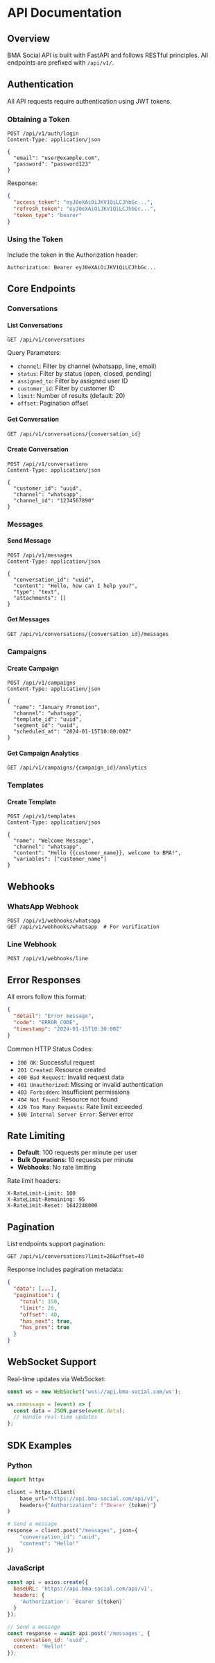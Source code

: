 # API Documentation

## Overview

BMA Social API is built with FastAPI and follows RESTful principles. All endpoints are prefixed with `/api/v1/`.

## Authentication

All API requests require authentication using JWT tokens.

### Obtaining a Token

```http
POST /api/v1/auth/login
Content-Type: application/json

{
  "email": "user@example.com",
  "password": "password123"
}
```

Response:
```json
{
  "access_token": "eyJ0eXAiOiJKV1QiLCJhbGc...",
  "refresh_token": "eyJ0eXAiOiJKV1QiLCJhbGc...",
  "token_type": "bearer"
}
```

### Using the Token

Include the token in the Authorization header:
```http
Authorization: Bearer eyJ0eXAiOiJKV1QiLCJhbGc...
```

## Core Endpoints

### Conversations

#### List Conversations
```http
GET /api/v1/conversations
```

Query Parameters:
- `channel`: Filter by channel (whatsapp, line, email)
- `status`: Filter by status (open, closed, pending)
- `assigned_to`: Filter by assigned user ID
- `customer_id`: Filter by customer ID
- `limit`: Number of results (default: 20)
- `offset`: Pagination offset

#### Get Conversation
```http
GET /api/v1/conversations/{conversation_id}
```

#### Create Conversation
```http
POST /api/v1/conversations
Content-Type: application/json

{
  "customer_id": "uuid",
  "channel": "whatsapp",
  "channel_id": "1234567890"
}
```

### Messages

#### Send Message
```http
POST /api/v1/messages
Content-Type: application/json

{
  "conversation_id": "uuid",
  "content": "Hello, how can I help you?",
  "type": "text",
  "attachments": []
}
```

#### Get Messages
```http
GET /api/v1/conversations/{conversation_id}/messages
```

### Campaigns

#### Create Campaign
```http
POST /api/v1/campaigns
Content-Type: application/json

{
  "name": "January Promotion",
  "channel": "whatsapp",
  "template_id": "uuid",
  "segment_id": "uuid",
  "scheduled_at": "2024-01-15T10:00:00Z"
}
```

#### Get Campaign Analytics
```http
GET /api/v1/campaigns/{campaign_id}/analytics
```

### Templates

#### Create Template
```http
POST /api/v1/templates
Content-Type: application/json

{
  "name": "Welcome Message",
  "channel": "whatsapp",
  "content": "Hello {{customer_name}}, welcome to BMA!",
  "variables": ["customer_name"]
}
```

## Webhooks

### WhatsApp Webhook
```http
POST /api/v1/webhooks/whatsapp
GET /api/v1/webhooks/whatsapp  # For verification
```

### Line Webhook
```http
POST /api/v1/webhooks/line
```

## Error Responses

All errors follow this format:
```json
{
  "detail": "Error message",
  "code": "ERROR_CODE",
  "timestamp": "2024-01-15T10:30:00Z"
}
```

Common HTTP Status Codes:
- `200 OK`: Successful request
- `201 Created`: Resource created
- `400 Bad Request`: Invalid request data
- `401 Unauthorized`: Missing or invalid authentication
- `403 Forbidden`: Insufficient permissions
- `404 Not Found`: Resource not found
- `429 Too Many Requests`: Rate limit exceeded
- `500 Internal Server Error`: Server error

## Rate Limiting

- **Default**: 100 requests per minute per user
- **Bulk Operations**: 10 requests per minute
- **Webhooks**: No rate limiting

Rate limit headers:
```
X-RateLimit-Limit: 100
X-RateLimit-Remaining: 95
X-RateLimit-Reset: 1642248000
```

## Pagination

List endpoints support pagination:
```http
GET /api/v1/conversations?limit=20&offset=40
```

Response includes pagination metadata:
```json
{
  "data": [...],
  "pagination": {
    "total": 150,
    "limit": 20,
    "offset": 40,
    "has_next": true,
    "has_prev": true
  }
}
```

## WebSocket Support

Real-time updates via WebSocket:
```javascript
const ws = new WebSocket('wss://api.bma-social.com/ws');

ws.onmessage = (event) => {
  const data = JSON.parse(event.data);
  // Handle real-time updates
};
```

## SDK Examples

### Python
```python
import httpx

client = httpx.Client(
    base_url="https://api.bma-social.com/api/v1",
    headers={"Authorization": f"Bearer {token}"}
)

# Send a message
response = client.post("/messages", json={
    "conversation_id": "uuid",
    "content": "Hello!"
})
```

### JavaScript
```javascript
const api = axios.create({
  baseURL: 'https://api.bma-social.com/api/v1',
  headers: {
    'Authorization': `Bearer ${token}`
  }
});

// Send a message
const response = await api.post('/messages', {
  conversation_id: 'uuid',
  content: 'Hello!'
});
```